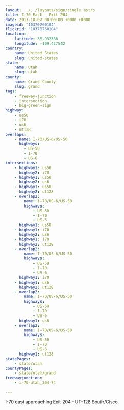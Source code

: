 ```yaml
---
layout: ../../layouts/sign/single.astro
title: I-70 East - Exit 204
date: 2013-10-07 00:00:00 +0000 +0000
imageid: "10370760104"
flickrid: "10370760104"
location:
    latitude: 38.932388
    longitude: -109.427542
country:
    name: United States
    slug: united-states
state:
    name: Utah
    slug: utah
county:
    name: Grand County
    slug: grand
tags:
    - freeway-junction
    - intersection
    - big-green-sign
highway:
    - us50
    - i70
    - us6
    - ut128
overlaps:
    - name: I-70/US-6/US-50
      highways:
        - US-50
        - I-70
        - US-6
intersections:
    - highway1: us50
      highway2: i70
    - highway1: us50
      highway2: us6
    - highway1: us50
      highway2: ut128
    - overlap2:
        name: I-70/US-6/US-50
        highways:
            - US-50
            - I-70
            - US-6
      highway1: us50
    - highway1: i70
      highway2: us6
    - highway1: i70
      highway2: ut128
    - overlap2:
        name: I-70/US-6/US-50
        highways:
            - US-50
            - I-70
            - US-6
      highway1: i70
    - highway1: us6
      highway2: ut128
    - overlap2:
        name: I-70/US-6/US-50
        highways:
            - US-50
            - I-70
            - US-6
      highway1: us6
    - overlap2:
        name: I-70/US-6/US-50
        highways:
            - US-50
            - I-70
            - US-6
      highway1: ut128
statePages:
    - state/utah
countyPages:
    - state/utah/grand
freewayjunction:
    - i-70-utah_204-74

---
```

I-70 east approaching Exit 204 - UT-128 South/Cisco.